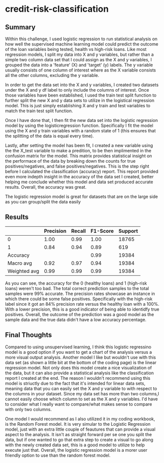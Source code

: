 # credit-risk-classification

## Summary

Within this challenge, I used logistic regression to run statistical analysis on how well the supervised machine learning model could predict the outcome of the loan variables being tested, health vs high-risk loans. Like most regression models, I split my data into X and y variables, but rather than a simple two column data set that I could assign as the X and y variables, I grouped the data into a 'feature' (X) and 'target' (y) labels. The y variable usually consists of one column of interest where as the X variable consists all the other columns, excluding the y variable. 

In order to get the data set into the X and y variables, I created two datasets under the X and y df label to only include the columns of interest. Once those variables have been established, I used the train test split function to further split the new X and y data sets to utilize in the logistical regression model. This is just simply establishing X and y train and test variables to match the train test split function.

Once I have done that, I then fit the new data set into the logistic regression model by using the logisticregression function. Specifically I fit the model using the X and y train variables with a random state of 1 (this ensures that the splitting of the data is equal every time).

Lastly, after setting the model has been fit, I created a new variable using the  the X_test variable to make a predition, to be then implimented in the confusion matrix for the model. This matrix provides statistical insight on the performace of the data by breaking down the counts for true positives/negatives, and false positives/negatives. This is the step right before I calculated the classification (accuracy) report. This report provided even more indepth insight in the accuracy of the data set I created, better helping me conclude whether this model and data set produced accurate results. Overall, the accuracy was great.

The logistic regression model is great for datasets that are on the large side as you can group/split the data easily

## Results

|              | Precision | Recall | F1-Score | Support |
|--------------|-----------|--------|----------|---------|
|            0 | 1.00      | 0.99   | 1.00     | 18765   |
|            1 | 0.84      | 0.94   | 0.89     | 619     |
|     Accuracy |           |        | 0.99     | 19384   |
|     Macro avg| 0.92      | 0.97   | 0.94     | 19384   |
|  Weighted avg| 0.99      | 0.99   | 0.99     | 19384   |


As you can see, the accuracy for the 0 (healthy loans) and 1 (high-risk loans) weren't too bad. The total correct prediction samples to the total samples were 99% accurate. The precision rates showcase an instance in which there could be some false positives. Specifically with the high-risk label since it got an 84% precision rate versus the healthy loan with a 100%. With a lower precision, this is a good indicator of being able to identidfy true positives. Overall, the outcome of the prediction was a good model as the sample data and the true data didn't have a low accuracy percentage.

## Final Thoughts

Compared to using unsupervised learning, I think this logistic regressino model is a good option if you want to get a chart of the analysis versus a more visual output analysis. Another model I like but wouldn't use with this data set (as shown a little bit at the bottom of the coding page) is the linear regression model. Not only does this model create a nice visualization of the data, but it can also provide a statistical analysis like the classification report I created at the end. The reason I wouldn't recommend using this model is striuctly due to the fact that it's intended for linear data sets, meaning data that you can easily set the X and y variable to with respect to the columns in your dataset. Since my data set has more than two columns,I cannot easily choose which column to set as the X and y variables. I'd have to consider what I really want to compare/what makes sense to compare with only two columns.

One model I would recommend as I also utilized it in my coding workbook, is the Random Forest model. It is very simular to the Logistic Regression model, just with an extra little couple of feautures that can provide a visual aspect to the analysis. It isn't as straight forward per se one you split the data, but if one wanted to go that extra step to create a visual to go along with the newly created data set, this is a good model to utilize to help execute just that. Overall, the logistic regression model is a morer user friendly option to use than the random forest model.